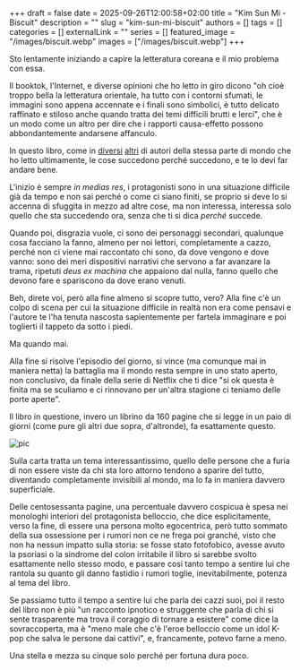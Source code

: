 +++ 
draft = false
date = 2025-09-26T12:00:58+02:00
title = "Kim Sun Mi - Biscuit"
description = ""
slug = "kim-sun-mi-biscuit"
authors = []
tags = []
categories = []
externalLink = ""
series = []
featured_image = "/images/biscuit.webp"
images = ["/images/biscuit.webp"]
+++

Sto lentamente iniziando a capire la letteratura coreana e il mio problema con essa.

Il booktok, l'Internet, e diverse opinioni che ho letto in giro dicono "oh cioè troppo bella la letteratura orientale, ha tutto con i contorni sfumati, le immagini sono appena accennate e i finali sono simbolici, è tutto delicato raffinato e stiloso anche quando tratta dei temi difficili brutti e lerci", che è un modo come un altro per dire che i rapporti causa-effetto possono abbondantemente andarsene affanculo.

In questo libro, come in [diversi](https://www.raibaz.it/posts/gu-byeong-mo-la-pasticceria-incantata/) [altri](https://www.raibaz.it/posts/hye-young-pyun-the-hole/) di autori della stessa parte di mondo che ho letto ultimamente, le cose succedono perché succedono, e te lo devi far andare bene.

L'inizio è sempre _in medias res_, i protagonisti sono in una situazione difficile già da tempo e non sai perché o come ci siano finiti, se proprio si deve lo si accenna di sfuggita in mezzo ad altre cose, ma non interessa, interessa solo quello che sta succedendo ora, senza che ti si dica _perché_ succede.

Quando poi, disgrazia vuole, ci sono dei personaggi secondari, qualunque cosa facciano la fanno, almeno per noi lettori, completamente a cazzo, perché non ci viene mai raccontato chi sono, da dove vengono e dove vanno: sono dei meri dispositivi narrativi che servono a far avanzare la trama, ripetuti _deus ex machina_ che appaiono dal nulla, fanno quello che devono fare e spariscono da dove erano venuti.

Beh, direte voi, però alla fine almeno si scopre tutto, vero? Alla fine c'è un colpo di scena per cui la situazione difficile in realtà non era come pensavi e l'autore te l'ha tenuta nascosta sapientemente per fartela immaginare e poi toglierti il tappeto da sotto i piedi.

Ma quando mai.

Alla fine si risolve l'episodio del giorno, si vince (ma comunque mai in maniera netta) la battaglia ma il mondo resta sempre in uno stato aperto, non conclusivo, da finale della serie di Netflix che ti dice "si ok questa è finita ma se sculiamo e ci rinnovano per un'altra stagione ci teniamo delle porte aperte".

Il libro in questione, invero un librino da 160 pagine che si legge in un paio di giorni (come pure gli altri due sopra, d'altronde), fa esattamente questo.

![pic](/image/biscuit.webp#center)

Sulla carta tratta un tema interessantissimo, quello delle persone che a furia di non essere viste da chi sta loro attorno tendono a sparire del tutto, diventando completamente invisibili al mondo, ma lo fa in maniera davvero superficiale.

Delle centosessanta pagine, una percentuale davvero cospicua è spesa nei monologhi interiori del protagonista belloccio, che dice esplicitamente, verso la fine, di essere una persona molto egocentrica, però tutto sommato della sua ossessione per i rumori non ce ne frega poi granché, visto che non ha nessun impatto sulla storia: se fosse stato fotofobico, avesse avuto la psoriasi o la sindrome del colon irritabile il libro si sarebbe svolto esattamente nello stesso modo, e passare così tanto tempo a sentire lui che rantola su quanto gli danno fastidio i rumori toglie, inevitabilmente, potenza al tema del libro.

Se passiamo tutto il tempo a sentire lui che parla dei cazzi suoi, poi il resto del libro non è più "un racconto ipnotico e struggente che parla di chi si sente trasparente ma trova il coraggio di tornare a esistere" come dice la sovraccoperta, ma è "meno male che c'è l'eroe belloccio come un idol K-pop che salva le persone dai cattivi", e, francamente, potevo farne a meno.

Una stella e mezza su cinque solo perché per fortuna dura poco.